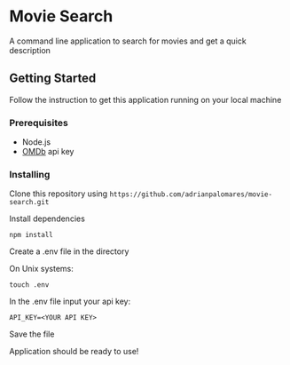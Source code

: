 # Movie Search
A command line application to search for movies and get a quick description

## Getting Started
Follow the instruction to get this application running on your local machine

### Prerequisites
* Node.js
* [OMDb](http://www.omdbapi.com/) api key

### Installing
Clone this repository using `https://github.com/adrianpalomares/movie-search.git`

Install dependencies
```
npm install 
```

Create a .env file in the directory

On Unix systems:
```
touch .env
```
In the .env file input your api key:
```
API_KEY=<YOUR API KEY>
```
Save the file

Application should be ready to use!
